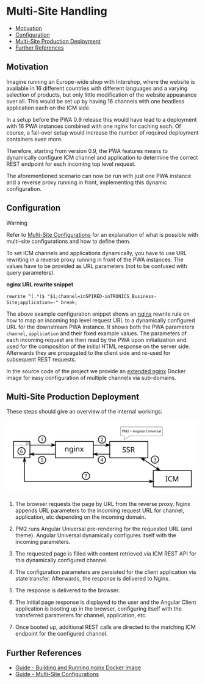 <!--
kb_concepts
kb_pwa
kb_everyone
kb_sync_latest_only
-->

# Multi-Site Handling

- [Motivation](#motivation)
- [Configuration](#configuration)
- [Multi-Site Production Deployment](#multi-site-production-deployment)
- [Further References](#further-references)

## Motivation

Imagine running an Europe-wide shop with Intershop, where the website is available in 16 different countries with different languages and a varying selection of products, but only little modification of the website appearance over all.
This would be set up by having 16 channels with one headless application each on the ICM side.

In a setup before the PWA 0.9 release this would have lead to a deployment with 16 PWA instances combined with one nginx for caching each.
Of course, a fail-over setup would increase the number of required deployment containers even more.

Therefore, starting from version 0.9, the PWA features means to dynamically configure ICM channel and application to determine the correct REST endpoint for each incoming top level request.

The aforementioned scenario can now be run with just one PWA instance and a reverse proxy running in front, implementing this dynamic configuration.

## Configuration

> [!WARNING]
> Refer to [Multi-Site Configurations](../guides/multi-site-configurations.md) for an explanation of what is possible with multi-site configurations and how to define them.

To set ICM channels and applications dynamically, you have to use URL rewriting in a reverse proxy running in front of the PWA instances.
The values have to be provided as URL parameters (not to be confused with query parameters).

**nginx URL rewrite snippet**

```text
rewrite ^(.*)$ "$1;channel=inSPIRED-inTRONICS_Business-Site;application=-" break;
```

The above example configuration snippet shows an [nginx](https://en.wikipedia.org/wiki/Nginx) rewrite rule on how to map an incoming top level request URL to a dynamically configured URL for the downstream PWA instance.
It shows both the PWA parameters `channel`, `application` and their fixed example values.
The parameters of each incoming request are then read by the PWA upon initialization and used for the composition of the initial HTML response on the server side.
Afterwards they are propagated to the client side and re-used for subsequent REST requests.

In the source code of the project we provide an [extended nginx](./pwa-building-blocks.md#pwa---nginx) Docker image for easy configuration of multiple channels via sub-domains.

## Multi-Site Production Deployment

These steps should give an overview of the internal workings:

![Current Deployment](pwa-building-blocks-production-deployment.svg)

1. The browser requests the page by URL from the reverse proxy. Nginx appends URL parameters to the incoming request URL for channel, application, etc depending on the incoming domain.

2. PM2 runs Angular Universal pre-rendering for the requested URL (and theme). Angular Universal dynamically configures itself with the incoming parameters.

3. The requested page is filled with content retrieved via ICM REST API for this dynamically configured channel.

4. The configuration parameters are persisted for the client application via state transfer. Afterwards, the response is delivered to Nginx.

5. The response is delivered to the browser.

6. The initial page response is displayed to the user and the Angular Client application is booting up in the browser, configuring itself with the transferred parameters for channel, application, etc.

7. Once booted up, additional REST calls are directed to the matching ICM endpoint for the configured channel.

## Further References

- [Guide - Building and Running nginx Docker Image](../guides/nginx-startup.md)
- [Guide - Multi-Site Configurations](../guides/multi-site-configurations.md)

